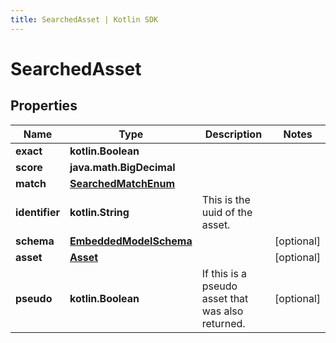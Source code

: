 ```yaml
---
title: SearchedAsset | Kotlin SDK
---
```



# SearchedAsset

## Properties
Name | Type | Description | Notes
------------ | ------------- | ------------- | -------------
**exact** | **kotlin.Boolean** |  | 
**score** | **java.math.BigDecimal** |  | 
**match** | [**SearchedMatchEnum**](SearchedMatchEnum) |  | 
**identifier** | **kotlin.String** | This is the uuid of the asset. | 
**schema** | [**EmbeddedModelSchema**](EmbeddedModelSchema) |  |  [optional]
**asset** | [**Asset**](Asset) |  |  [optional]
**pseudo** | **kotlin.Boolean** | If this is a pseudo asset that was also returned. |  [optional]



